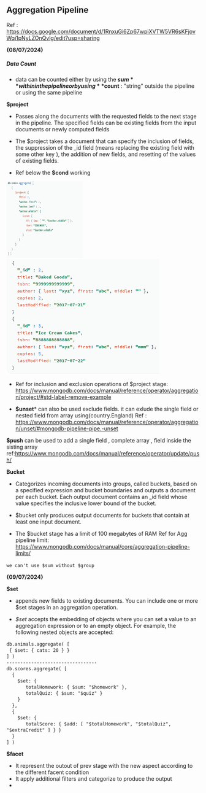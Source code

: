 ## Aggregation Pipeline 
Ref : https://docs.google.com/document/d/1RnxuGi6Zp67wpiXVTW5VR6sKFjovWqi1pNyLZOnQvlg/edit?usp=sharing

**{08/07/2024}**
##### Data Count 
- data can be counted either by using the **$sum** within in the pipeline or by using **$count** : "string" outside the pipeline or using the same pipeline

**$project**
- Passes along the documents with the requested fields to the next stage in the pipeline. The specified fields can be existing fields from the input documents or newly computed fields
- The $project takes a document that can specify the inclusion of fields, the suppression of the _id field (means replacing the existing field with some other key ), the addition of new fields, and resetting of the values of existing fields.

- Ref below the **$cond** working
<img src="image.png" alt="alt text" width="200" height="200" />

<img src="image-1.png" alt="alt text" width="400" height="300" />

- Ref for inclusion and exclusion operations of $project stage: https://www.mongodb.com/docs/manual/reference/operator/aggregation/project/#std-label-remove-example

- **$unset*** 
can also be used exclude fields.
it can exlude the single field or nested field from array using(country.England)
Ref : https://www.mongodb.com/docs/manual/reference/operator/aggregation/unset/#mongodb-pipeline-pipe.-unset

**$push**
can be used to add a single field , complete array , field inside the sisting array
ref:https://www.mongodb.com/docs/manual/reference/operator/update/push/


**Bucket**
- Categorizes incoming documents into groups, called buckets, based on a specified expression and bucket boundaries and outputs a document per each bucket. Each output document contains an _id field whose value specifies the inclusive lower bound of the bucket.

- $bucket only produces output documents for buckets that contain at least one input document.

- The $bucket stage has a limit of 100 megabytes of RAM
Ref for Agg pipeline limit: https://www.mongodb.com/docs/manual/core/aggregation-pipeline-limits/

``` we can't use $sum without $group ```

**{09/07/2024}**

**$set**
- appends new fields to existing documents. You can include one or more $set stages in an aggregation operation.

- *$set* accepts the embedding of objects where you can set a value to an aggregation expression or to an empty object. For example, the following nested objects are accepted:
    
 ```
 db.animals.aggregate( [
  { $set: { cats: 20 } }
] )
---------------------------------
 db.scores.aggregate( [
   {
     $set: {
        totalHomework: { $sum: "$homework" },
        totalQuiz: { $sum: "$quiz" }
     }
   },
   {
     $set: {
        totalScore: { $add: [ "$totalHomework", "$totalQuiz", "$extraCredit" ] } }
   }
] )
 ```

**$facet** 
- It represent the outout of prev stage with the new aspect according to the different facent condition
- It apply additional filters and categorize to produce the output 
- 